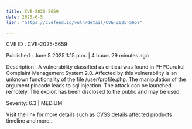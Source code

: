 ```yaml
---
title: CVE-2025-5659
date: 2025-6-5
lien: "https://cvefeed.io/vuln/detail/CVE-2025-5659"

---
```


CVE ID : CVE-2025-5659

Published :  June 5
2025
1:15 p.m. | 4 hours
29 minutes ago

Description : A vulnerability classified as critical was found in PHPGurukul Complaint Management System 2.0. Affected by this vulnerability is an unknown functionality of the file /user/profile.php. The manipulation of the argument pincode leads to sql injection. The attack can be launched remotely. The exploit has been disclosed to the public and may be used.

Severity: 6.3 | MEDIUM

Visit the link for more details
such as CVSS details
affected products
timeline
and more...
